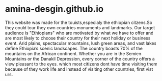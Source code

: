 # amina-desgin.github.io
This website was made for the touists,especialy the ethiopian citzens.So they could tour they own countries monuments and landmarks.
Our target audience is "Ethiopians" who are motivated by what we have to offer and are most likely to choose their country for their next holiday or business event.
Arid plains, spectacular mountains, lush green areas, and vast lakes define Ethiopia’s scenic landscapes. The country boasts 70% of the mountains on the African continent.
 Whether you are in the Semien Mountains or the Danakil Depression, every corner of the country offers a view pleasant to the eyes. which most citizens dont have time visiting 
them because of they work life and instead of visiting other countries, first vist urs.

